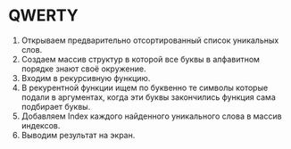# QWERTY
1. Открываем предварительно отсортированный список уникальных слов.
1. Создаем массив структур в которой все буквы в алфавитном порядке знают своё окружение.
2. Входим в рекурсивную функцию.
3. В рекурентной функции ищем по буквенно те символы которые подали в аргументах, когда эти буквы закончились функция сама подбирает буквы.
4. Добавляем Index каждого найденного уникального слова в массив индексов.
5. Выводим результат на экран.
